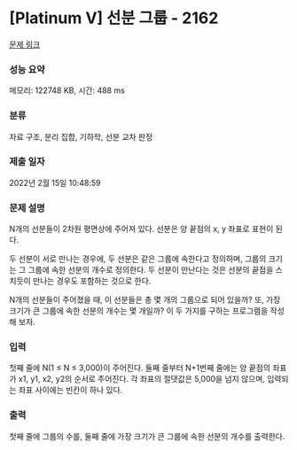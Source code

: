 # [Platinum V] 선분 그룹 - 2162 

[문제 링크](https://www.acmicpc.net/problem/2162) 

### 성능 요약

메모리: 122748 KB, 시간: 488 ms

### 분류

자료 구조, 분리 집합, 기하학, 선분 교차 판정

### 제출 일자

2022년 2월 15일 10:48:59

### 문제 설명

<p>N개의 선분들이 2차원 평면상에 주어져 있다. 선분은 양 끝점의 x, y 좌표로 표현이 된다.</p>

<p>두 선분이 서로 만나는 경우에, 두 선분은 같은 그룹에 속한다고 정의하며, 그룹의 크기는 그 그룹에 속한 선분의 개수로 정의한다. 두 선분이 만난다는 것은 선분의 끝점을 스치듯이 만나는 경우도 포함하는 것으로 한다.</p>

<p>N개의 선분들이 주어졌을 때, 이 선분들은 총 몇 개의 그룹으로 되어 있을까? 또, 가장 크기가 큰 그룹에 속한 선분의 개수는 몇 개일까? 이 두 가지를 구하는 프로그램을 작성해 보자.</p>

### 입력 

 <p>첫째 줄에 N(1 ≤ N ≤ 3,000)이 주어진다. 둘째 줄부터 N+1번째 줄에는 양 끝점의 좌표가 x1, y1, x2, y2의 순서로 주어진다. 각 좌표의 절댓값은 5,000을 넘지 않으며, 입력되는 좌표 사이에는 빈칸이 하나 있다.</p>

### 출력 

 <p>첫째 줄에 그룹의 수를, 둘째 줄에 가장 크기가 큰 그룹에 속한 선분의 개수를 출력한다.</p>

